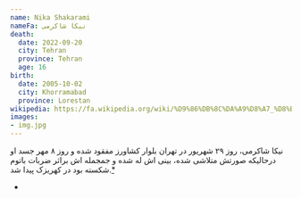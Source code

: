 ```yaml
---
name: Nika Shakarami
nameFa: نیکا شاکرمی
death:
  date: 2022-09-20
  city: Tehran
  province: Tehran
  age: 16
birth:
  date: 2005-10-02
  city: Khorramabad
  province: Lorestan
wikipedia: https://fa.wikipedia.org/wiki/%D9%86%DB%8C%DA%A9%D8%A7_%D8%B4%D8%A7%DA%A9%D8%B1%D9%85%DB%8C
images:
- img.jpg
---
```



نیکا شاکرمی، روز ۲۹ شهریور در تهران بلوار کشاورز مفقود شده و روز ۸ مهر جسد او درحالیکه صورتش متلاشی شده، بینی اش له شده و جمجمله اش براثر ضربات باتوم شکسته بود در کهریزک پیدا شد.[*][1]






- [1]: https://www.tribunezamaneh.com/archives/324583